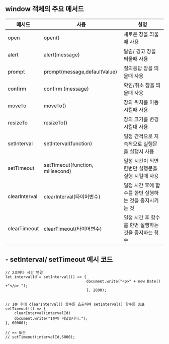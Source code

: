 ## window 객체의 주요 메서드

| 메서드        | 사용                             | 설명                                                   |
| ------------- | -------------------------------- | ------------------------------------------------------ |
| open          | open()                           | 새로운 창을 띄울때 사용                                |
| alert         | alert(message)                   | 알림/ 경고 창을 띄울때 사용                            |
| prompt        | prompt(message,defaultValue)     | 질의응답 창을 띄울때 사용                              |
| confirm       | confirm (message)                | 확인/취소 창을 띄울때 사용                             |
| moveTo        | moveTo()                         | 창의 위치를 이동 시킬때 사용                           |
| resizeTo      | resizeTo()                       | 창의 크기를 변경시킬대 사용                            |
| setInterval   | setInterval(function)            | 일정 간격으로 지속적으로 실행문을 실행시 사용          |
| setTimeout    | setTimeout(function, milisecond) | 일정 시간이 되면 한번만 실행문을 실행 시킬때 사용      |
| clearInterval | clearInterval(타이머변수)        | 일정 시간 후에 함수를 한번 실행하는 것을 중지시키는 것 |
| clearTimeout  | clearTimeout(타이머변수)         | 일정 시간 후 함수를 한번 실행하는 것을 중지하는 함수   |

## - setInterval/ setTimeout 예시 코드

```
// 2초마다 시간 변경
let intervalId = setInterval(() => {
                                    document.write("<p>" + new Date() +"</p> ");
                                    }, 2000);


// 1분 후에 clearInterval() 함수를 호출하여 setInterval() 함수를 종료
setTimeout(() => {
    clearInterval(intervalId)
    document.write("1분이 지났습니다.");
}, 60000);

// == 또는
// setTimeout(intervalId,6000);
```
